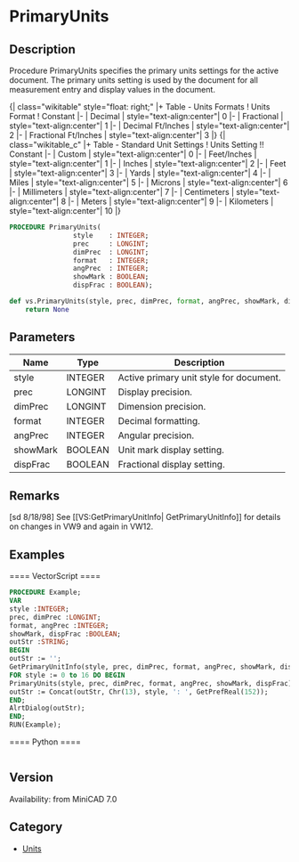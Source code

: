 # PrimaryUnits

## Description
Procedure PrimaryUnits specifies the primary units settings for the active document. The primary units setting is used by the document for all measurement entry and display values in the document. 


{| class="wikitable" style="float: right;"
|+ Table - Units Formats
! Units Format
! Constant
|-
| Decimal
| style="text-align:center"| 0
|-
| Fractional
| style="text-align:center"| 1
|-
| Decimal Ft/Inches
| style="text-align:center"| 2
|-
| Fractional Ft/Inches
| style="text-align:center"| 3
|}
{| class="wikitable_c"
|+ Table - Standard Unit Settings
! Units Setting !! Constant
|-
| Custom
| style="text-align:center"| 0
|-
| Feet/Inches
| style="text-align:center"| 1
|-
| Inches
| style="text-align:center"| 2
|-
| Feet
| style="text-align:center"| 3
|-
| Yards
| style="text-align:center"| 4
|-
| Miles
| style="text-align:center"| 5
|-
| Microns
| style="text-align:center"| 6
|-
| Millimeters
| style="text-align:center"| 7
|-
| Centimeters
| style="text-align:center"| 8
|-
| Meters
| style="text-align:center"| 9
|-
| Kilometers
| style="text-align:center"| 10
|}

```pascal
PROCEDURE PrimaryUnits(
				style    : INTEGER;
				prec     : LONGINT;
				dimPrec  : LONGINT;
				format   : INTEGER;
				angPrec  : INTEGER;
				showMark : BOOLEAN;
				dispFrac : BOOLEAN);
```

```python
def vs.PrimaryUnits(style, prec, dimPrec, format, angPrec, showMark, dispFrac):
    return None
```

## Parameters
|Name|Type|Description|
|---|---|---|
|style|INTEGER|Active primary unit style for document.|
|prec|LONGINT|Display precision.|
|dimPrec|LONGINT|Dimension precision.|
|format|INTEGER|Decimal formatting.|
|angPrec|INTEGER|Angular precision.|
|showMark|BOOLEAN|Unit mark display setting.|
|dispFrac|BOOLEAN|Fractional display setting.|

## Remarks
[sd 8/18/98]
See [[VS:GetPrimaryUnitInfo| GetPrimaryUnitInfo]] for details on changes in VW9 and again in VW12.

## Examples
==== VectorScript ====
```pascal
PROCEDURE Example;
VAR
style :INTEGER;
prec, dimPrec :LONGINT;
format, angPrec :INTEGER;
showMark, dispFrac :BOOLEAN;
outStr :STRING;
BEGIN
outStr := '';
GetPrimaryUnitInfo(style, prec, dimPrec, format, angPrec, showMark, dispFrac);
FOR style := 0 to 16 DO BEGIN
PrimaryUnits(style, prec, dimPrec, format, angPrec, showMark, dispFrac);
outStr := Concat(outStr, Chr(13), style, ': ', GetPrefReal(152));
END;
AlrtDialog(outStr);
END;
RUN(Example);
```
==== Python ====
```python

```

## Version
Availability: from MiniCAD 7.0

## Category
* [Units](../Categories/Units.md)
